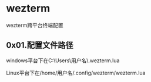 # wezterm
wezterm跨平台终端配置

## 0x01.配置文件路径

windows平台下在C:\\Users\\用户名\\.wezterm.lua

Linux平台下在/home/用户名/.config/wezterm/wezterm.lua
